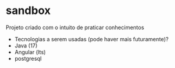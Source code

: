 # sandbox
Projeto criado com o intuito de praticar conhecimentos
- Tecnologias a serem usadas (pode haver mais futuramente)?
- Java (17)
- Angular (lts)
- postgresql
  
